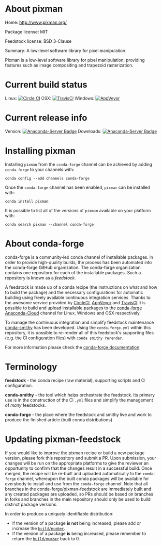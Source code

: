 About pixman
============

Home: http://www.pixman.org/

Package license: MIT

Feedstock license: BSD 3-Clause

Summary: A low-level software library for pixel manipulation.

Pixman is a low-level software library for pixel manipulation, providing
features such as image compositing and trapezoid rasterization.


Current build status
====================

Linux: [![Circle CI](https://circleci.com/gh/conda-forge/pixman-feedstock.svg?style=shield)](https://circleci.com/gh/conda-forge/pixman-feedstock)
OSX: [![TravisCI](https://travis-ci.org/conda-forge/pixman-feedstock.svg?branch=master)](https://travis-ci.org/conda-forge/pixman-feedstock)
Windows: [![AppVeyor](https://ci.appveyor.com/api/projects/status/github/conda-forge/pixman-feedstock?svg=True)](https://ci.appveyor.com/project/conda-forge/pixman-feedstock/branch/master)

Current release info
====================
Version: [![Anaconda-Server Badge](https://anaconda.org/conda-forge/pixman/badges/version.svg)](https://anaconda.org/conda-forge/pixman)
Downloads: [![Anaconda-Server Badge](https://anaconda.org/conda-forge/pixman/badges/downloads.svg)](https://anaconda.org/conda-forge/pixman)

Installing pixman
=================

Installing `pixman` from the `conda-forge` channel can be achieved by adding `conda-forge` to your channels with:

```
conda config --add channels conda-forge
```

Once the `conda-forge` channel has been enabled, `pixman` can be installed with:

```
conda install pixman
```

It is possible to list all of the versions of `pixman` available on your platform with:

```
conda search pixman --channel conda-forge
```


About conda-forge
=================

conda-forge is a community-led conda channel of installable packages.
In order to provide high-quality builds, the process has been automated into the
conda-forge GitHub organization. The conda-forge organization contains one repository
for each of the installable packages. Such a repository is known as a *feedstock*.

A feedstock is made up of a conda recipe (the instructions on what and how to build
the package) and the necessary configurations for automatic building using freely
available continuous integration services. Thanks to the awesome service provided by
[CircleCI](https://circleci.com/), [AppVeyor](http://www.appveyor.com/)
and [TravisCI](https://travis-ci.org/) it is possible to build and upload installable
packages to the [conda-forge](https://anaconda.org/conda-forge)
[Anaconda-Cloud](http://docs.anaconda.org/) channel for Linux, Windows and OSX respectively.

To manage the continuous integration and simplify feedstock maintenance
[conda-smithy](http://github.com/conda-forge/conda-smithy) has been developed.
Using the ``conda-forge.yml`` within this repository, it is possible to re-render all of
this feedstock's supporting files (e.g. the CI configuration files) with ``conda smithy rerender``.

For more information please check the [conda-forge documentation](https://conda-forge.org/docs/).

Terminology
===========

**feedstock** - the conda recipe (raw material), supporting scripts and CI configuration.

**conda-smithy** - the tool which helps orchestrate the feedstock.
                   Its primary use is in the construction of the CI ``.yml`` files
                   and simplify the management of *many* feedstocks.

**conda-forge** - the place where the feedstock and smithy live and work to
                  produce the finished article (built conda distributions)


Updating pixman-feedstock
=========================

If you would like to improve the pixman recipe or build a new
package version, please fork this repository and submit a PR. Upon submission,
your changes will be run on the appropriate platforms to give the reviewer an
opportunity to confirm that the changes result in a successful build. Once
merged, the recipe will be re-built and uploaded automatically to the
`conda-forge` channel, whereupon the built conda packages will be available for
everybody to install and use from the `conda-forge` channel.
Note that all branches in the conda-forge/pixman-feedstock are
immediately built and any created packages are uploaded, so PRs should be based
on branches in forks and branches in the main repository should only be used to
build distinct package versions.

In order to produce a uniquely identifiable distribution:
 * If the version of a package **is not** being increased, please add or increase
   the [``build/number``](http://conda.pydata.org/docs/building/meta-yaml.html#build-number-and-string).
 * If the version of a package **is** being increased, please remember to return
   the [``build/number``](http://conda.pydata.org/docs/building/meta-yaml.html#build-number-and-string)
   back to 0.